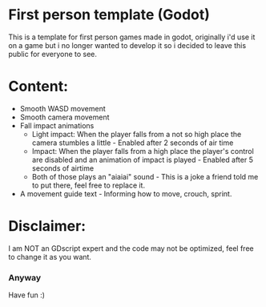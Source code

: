 # First person template (Godot)
This is a template for first person games made in godot, originally i'd use it on a game but i no longer wanted to develop it so i decided
to leave this public for everyone to see.

# Content:
- Smooth WASD movement
- Smooth camera movement
- Fall impact animations
  - Light impact: When the player falls from a not so high place the camera stumbles a little - Enabled after 2 seconds of air time
  - Impact: When the player falls from a high place the player's control are disabled and an animation of impact is played - Enabled after 5 seconds of airtime
  - Both of those plays an "aiaiai" sound - This is a joke a friend told me to put there, feel free to replace it.
- A movement guide text - Informing how to move, crouch, sprint.

# Disclaimer:
I am NOT an GDscript expert and the code may not be optimized, feel free to change it as you want.

### Anyway
Have fun :)